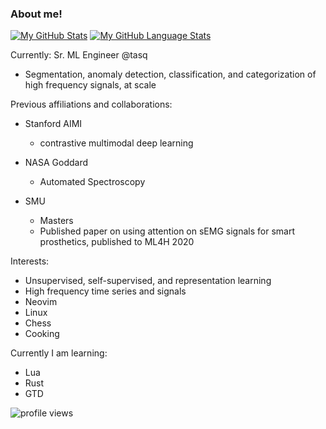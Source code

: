 ### About me!
[![My GitHub Stats](https://github-readme-stats.vercel.app/api/?username=josephsdavid&count_private=true&theme=tokyonight&showicons=true)]()
[![My GitHub Language Stats](https://github-readme-stats.vercel.app/api/top-langs/?username=josephsdavid&langs_count=10&theme=tokyonight&hide=javascript,html,vim%20script,jupyter%20notebook,css,glsl,tex,cmake,powershell,coffeescript,ruby,makefile&layout=compact)]()

<!--
**josephsdavid/josephsdavid** is a ✨ _special_ ✨ repository because its `README.md` (this file) appears on your GitHub profile.

Here are some ideas to get you started:

- 🔭 I’m currently working on ...
- 🌱 I’m currently learning ...
- 👯 I’m looking to collaborate on ...
- 🤔 I’m looking for help with ...
- 💬 Ask me about ...
- 📫 How to reach me: ...
- 😄 Pronouns: ...
- ⚡ Fun fact: ...
-->

Currently: Sr. ML Engineer @tasq

- Segmentation, anomaly detection, classification, and categorization of high frequency signals, at scale

Previous affiliations and collaborations:

- Stanford AIMI
    - contrastive multimodal deep learning

- NASA Goddard
    - Automated Spectroscopy

- SMU
    - Masters
    - Published paper on using attention on sEMG signals for smart prosthetics, published to ML4H 2020

Interests:
- Unsupervised, self-supervised, and representation learning
- High frequency time series and signals
- Neovim
- Linux
- Chess
- Cooking

Currently I am learning:
- Lua
- Rust
- GTD


![profile views](https://komarev.com/ghpvc/?username=josephsdavid)

